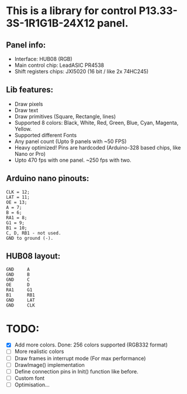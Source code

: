 # This is a library for control P13.33-3S-1R1G1B-24X12 panel.

## Panel info:
* Interface: HUB08 (RGB)
* Main control chip: LeadASIC PR4538
* Shift registers chips: JXI5020 (16 bit / like 2x 74HC245)

## Lib features:
* Draw pixels
* Draw text
* Draw primitives (Square, Rectangle, lines)
* Supported 8 colors: Black, White, Red, Green, Blue, Cyan, Magenta, Yellow.
* Supported different Fonts
* Any panel count (Upto 9 panels with ~50 FPS)
* Heavy optimized! Pins are hardcoded (Arduino-328 based chips, like Nano or Pro)
* Upto 470 fps with one panel. ~250 fps with two.

## Arduino nano pinouts:
	CLK = 12;
	LAT = 11;
	OE = 13;
	A = 7;
	B = 6;
	RA1 = 8;
	G1 = 9;
	B1 = 10;
	C, D, RB1 - not used.
	GND to ground (-).

## HUB08 layout:
	GND		A
	GND		B
	GND		C
	OE		D
	RA1		G1
	B1		RB1
	GND		LAT
	GND		CLK


# TODO:
- [X] Add more colors. Done: 256 colors supported (RGB332 format)
- [ ] More realistic colors
- [ ] Draw frames in interrupt mode (For max performance)
- [ ] DrawImage() implementation
- [ ] Define connection pins in Init() function like before.
- [ ] Custom font
- [ ] Optimisation...